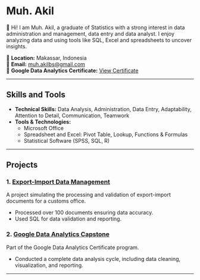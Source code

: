 # Muh. Akil

👋 Hi! I am Muh. Akil, a graduate of Statistics with a strong interest in data administration and management, data entry and data analyst. I enjoy analyzing data and using tools like SQL, Excel and spreadsheets to uncover insights.  

📍 **Location:** Makassar, Indonesia  
📧 **Email:** muh.akilbs@gmail.com  
📜 **Google Data Analytics Certificate:** [View Certificate](https://www.coursera.org/account/accomplishments/professional-cert/347HKSJCVTDM)  

---

## Skills and Tools

- **Technical Skills:** Data Analysis, Administration, Data Entry, Adaptability, Attention to Detail, Communication, Teamwork  
- **Tools & Technologies:**  
  - Microsoft Office
  - Spreadsheet and Excel: Pivot Table, Lookup, Functions & Formulas  
  - Statistical Software (SPSS, SQL, R)  

---

## Projects

### 1. **[Export-Import Data Management](#)**  
A project simulating the processing and validation of export-import documents for a customs office.  
- Processed over 100 documents ensuring data accuracy.  
- Used SQL for data validation and reporting.  

### 2. **[Google Data Analytics Capstone](#)**  
Part of the Google Data Analytics Certificate program.  
- Conducted a complete data analysis cycle, including data cleaning, visualization, and reporting.  

---
